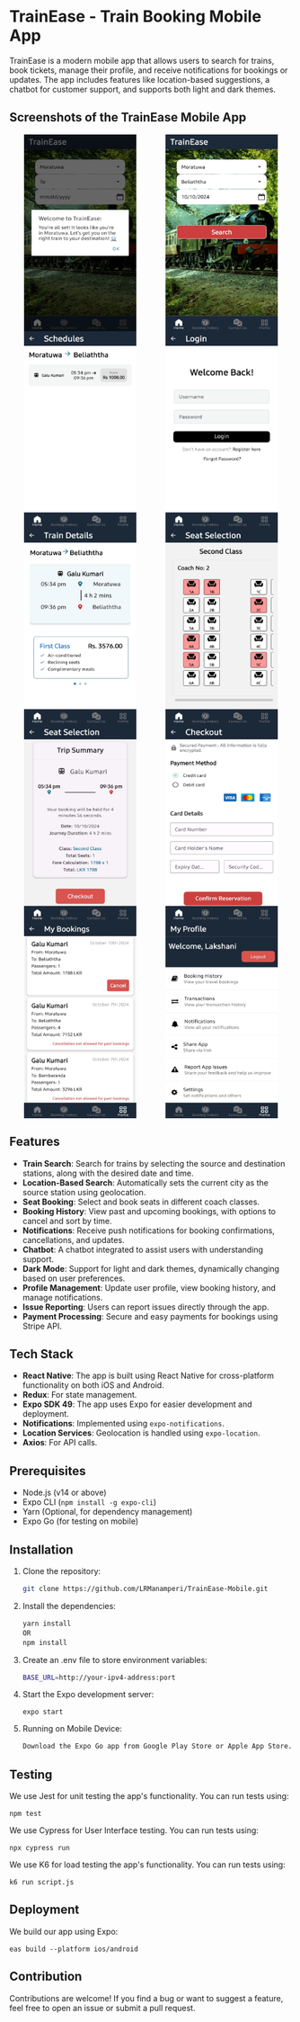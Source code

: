 
# TrainEase - Train Booking Mobile App

TrainEase is a modern mobile app that allows users to search for trains, book tickets, manage their profile, and receive notifications for bookings or updates. The app includes features like location-based suggestions, a chatbot for customer support, and supports both light and dark themes.

## Screenshots of the TrainEase Mobile App

<div style="display: flex; flex-wrap: wrap; justify-content: space-around;">
    <img src="assets/1.jpg" alt="Home Screen" width="200" height="350" />
   <img src="assets/Home.jpg" alt="Home Screen" width="200" height="350" />
    <img src="assets/Schedules.jpg" alt="Schedules" width="200" height="350" />
    <img src="assets/Login.jpg" alt="Login" width="200" height="350" />
    <img src="assets/Train Details.jpg" alt="Train Details" width="200" height="350" />
    <img src="assets/Seats.jpg" alt="Seats" width="200" height="350" />
    <img src="assets/Trip.jpg" alt="Trip" width="200" height="350" />
    <img src="assets/Checkout.jpg" alt="Checkout" width="200" height="350" />
    <img src="assets/History.jpg" alt="Booking History" width="200" height="350" />
    <img src="assets/Profile.jpg" alt="Profile" width="200" height="350" />
</div>

## Features

- **Train Search**: Search for trains by selecting the source and destination stations, along with the desired date and time.
- **Location-Based Search**: Automatically sets the current city as the source station using geolocation.
- **Seat Booking**: Select and book seats in different coach classes.
- **Booking History**: View past and upcoming bookings, with options to cancel and sort by time.
- **Notifications**: Receive push notifications for booking confirmations, cancellations, and updates.
- **Chatbot**: A chatbot integrated to assist users with understanding support.
- **Dark Mode**: Support for light and dark themes, dynamically changing based on user preferences.
- **Profile Management**: Update user profile, view booking history, and manage notifications.
- **Issue Reporting**: Users can report issues directly through the app.
- **Payment Processing**: Secure and easy payments for bookings using Stripe API.

## Tech Stack

- **React Native**: The app is built using React Native for cross-platform functionality on both iOS and Android.
- **Redux**: For state management.
- **Expo SDK 49**: The app uses Expo for easier development and deployment.
- **Notifications**: Implemented using `expo-notifications`.
- **Location Services**: Geolocation is handled using `expo-location`.
- **Axios**: For API calls.


## Prerequisites

- Node.js (v14 or above)
- Expo CLI (`npm install -g expo-cli`)
- Yarn (Optional, for dependency management)
- Expo Go (for testing on mobile)

## Installation
1. Clone the repository:

    ```bash
   git clone https://github.com/LRManamperi/TrainEase-Mobile.git
    
2. Install the dependencies:

    ```bash
    yarn install
    OR
   npm install
3. Create an .env file to store environment variables:

    ```bash
   BASE_URL=http://your-ipv4-address:port
4. Start the Expo development server:

    ```
    expo start
5. Running on Mobile Device:

    ```bash
    Download the Expo Go app from Google Play Store or Apple App Store.Scan the QR code generated in your terminal after running expo start to view the app on your device.


## Testing

We use Jest for unit testing the app's functionality. You can run tests using:
```
npm test 
```

We use Cypress for User Interface testing. You can run tests using:

```
npx cypress run
```


We use K6 for load testing the app's functionality. You can run tests using:
```
k6 run script.js
```

## Deployment

We build our app using Expo:

```
eas build --platform ios/android
```
## Contribution

Contributions are welcome! If you find a bug or want to suggest a feature, feel free to open an issue or submit a pull request.

